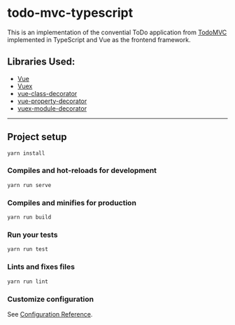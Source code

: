 # todo-mvc-typescript
This is an implementation of the convential ToDo application from [TodoMVC](http://todomvc.com) implemented in TypeScript and Vue as the frontend framework.

## Libraries Used:
* [Vue](https://vuejs.org)
* [Vuex](https://vuex.vuejs.org)
* [vue-class-decorator](https://github.com/vuejs/vue-class-component)
* [vue-property-decorator](https://github.com/kaorun343/vue-property-decorator)
* [vuex-module-decorator](https://championswimmer.in/vuex-module-decorators/)

---

## Project setup
```
yarn install
```

### Compiles and hot-reloads for development
```
yarn run serve
```

### Compiles and minifies for production
```
yarn run build
```

### Run your tests
```
yarn run test
```

### Lints and fixes files
```
yarn run lint
```

### Customize configuration
See [Configuration Reference](https://cli.vuejs.org/config/).
